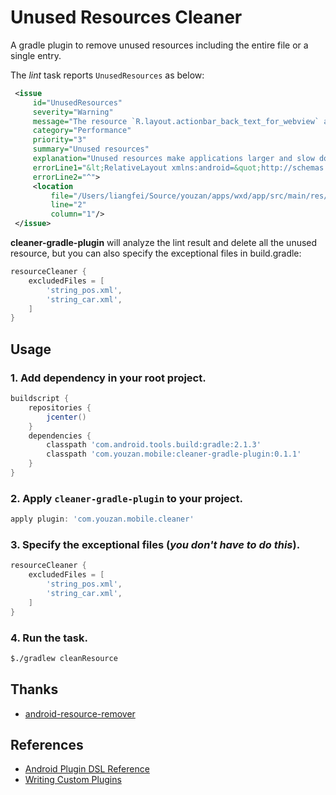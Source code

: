 # Unused Resources Cleaner

A gradle plugin to remove unused resources including the entire file or a single entry.

The *lint* task reports `UnusedResources` as below:

```xml
 <issue                                                                                          
     id="UnusedResources"                                                                        
     severity="Warning"                                                                          
     message="The resource `R.layout.actionbar_back_text_for_webview` appears to be unused"      
     category="Performance"                                                                      
     priority="3"                                                                                
     summary="Unused resources"                                                                  
     explanation="Unused resources make applications larger and slow down builds."               
     errorLine1="&lt;RelativeLayout xmlns:android=&quot;http://schemas.android.com/apk/res/android&quot;"
     errorLine2="^">                                                                             
     <location                                                                                   
         file="/Users/liangfei/Source/youzan/apps/wxd/app/src/main/res/layouts/common/layout/actionbar_back_text_for_webview.xml"
         line="2"                                                                                
         column="1"/>                                                                            
 </issue>
```

**cleaner-gradle-plugin** will analyze the lint result and delete all the unused resource, 
but you can also specify the exceptional files in build.gradle:

```groovy
resourceCleaner {
    excludedFiles = [
        'string_pos.xml',
        'string_car.xml',
    ]
}
```

Usage
---

### 1. Add dependency in your root project.
```groovy
buildscript {
    repositories {
        jcenter()
    }
    dependencies {
        classpath 'com.android.tools.build:gradle:2.1.3'
        classpath 'com.youzan.mobile:cleaner-gradle-plugin:0.1.1'
    }
}
```

### 2. Apply `cleaner-gradle-plugin` to your project.
```groovy
apply plugin: 'com.youzan.mobile.cleaner'
```

### 3. Specify the exceptional files (*you don't have to do this*).
```groovy
resourceCleaner {
    excludedFiles = [
        'string_pos.xml',
        'string_car.xml',
    ]
}
```

### 4. Run the task.
```bash
$./gradlew cleanResource
```

Thanks
---
* [android-resource-remover](https://github.com/KeepSafe/android-resource-remover)

References
---
* [Android Plugin DSL Reference](http://google.github.io/android-gradle-dsl/current/)
* [Writing Custom Plugins](https://docs.gradle.org/current/userguide/custom_plugins.html)
